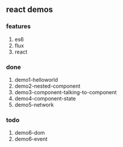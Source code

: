 ## react demos

### features
1. es6
2. flux
3. react

### done
1. demo1-helloworld
2. demo2-nested-component
3. demo3-component-talking-to-component
4. demo4-component-state
5. demo5-network
### todo
1. demo6-dom
2. demo6-event


